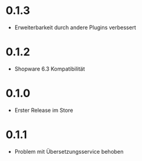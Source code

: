 # 0.1.3

- Erweiterbarkeit durch andere Plugins verbessert

# 0.1.2

- Shopware 6.3 Kompatibilität

# 0.1.0

* Erster Release im Store

# 0.1.1

* Problem mit Übersetzungsservice behoben
